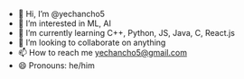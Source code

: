 - 👋 Hi, I’m @yechancho5
- 👀 I’m interested in ML, AI
- 🌱 I’m currently learning C++, Python, JS, Java, C, React.js
- 💞️ I’m looking to collaborate on anything
- 📫 How to reach me yechancho5@gmail.com
- 😄 Pronouns: he/him

<!---
yechancho5/yechancho5 is a ✨ special ✨ repository because its `README.md` (this file) appears on your GitHub profile.
You can click the Preview link to take a look at your changes.
--->
